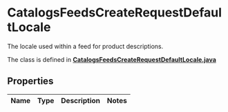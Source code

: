 

# CatalogsFeedsCreateRequestDefaultLocale

The locale used within a feed for product descriptions.

The class is defined in **[CatalogsFeedsCreateRequestDefaultLocale.java](../../src/main/java/org/openapitools/model/CatalogsFeedsCreateRequestDefaultLocale.java)**

## Properties

Name | Type | Description | Notes
------------ | ------------- | ------------- | -------------


